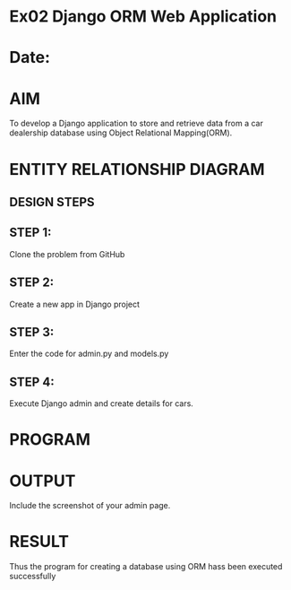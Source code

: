 # Ex02 Django ORM Web Application
# Date:
# AIM
To develop a Django application to store and retrieve data from a car dealership database using Object Relational Mapping(ORM).

# ENTITY RELATIONSHIP DIAGRAM
## DESIGN STEPS
## STEP 1:
Clone the problem from GitHub

## STEP 2:
Create a new app in Django project

## STEP 3:
Enter the code for admin.py and models.py

## STEP 4:
Execute Django admin and create details for cars.

# PROGRAM
# OUTPUT
Include the screenshot of your admin page.

# RESULT
Thus the program for creating a database using ORM hass been executed successfully
